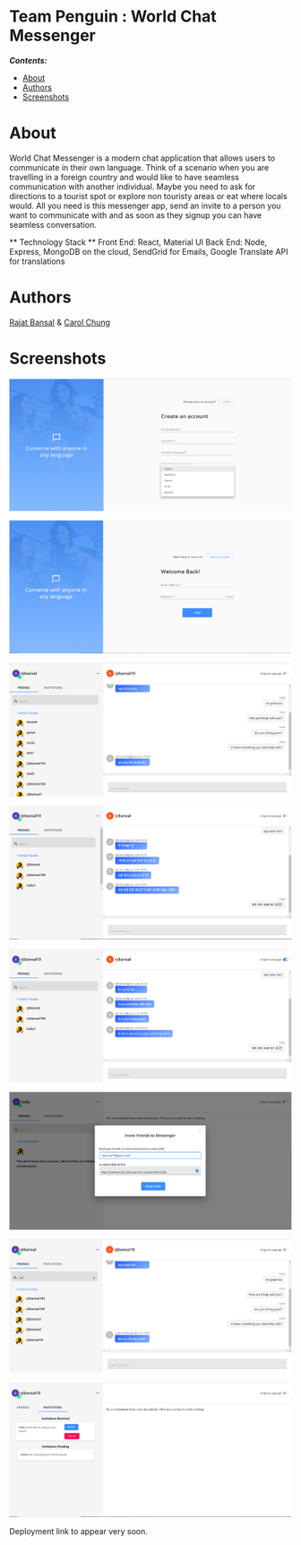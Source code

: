 # Team Penguin : World Chat Messenger

**_Contents:_**
- [About](#about)
- [Authors](#authors)
- [Screenshots](#screenshots)

# About

World Chat Messenger is a modern chat application that allows users to communicate in their own language. Think of a scenario when you are travelling in a foreign country and would like to have seamless communication with another individual. Maybe you need to ask for directions to a tourist spot or explore non touristy areas or eat where locals would. All you need is this messenger app, send an invite to a person you want to communicate with and as soon as they signup you can have seamless conversation.

** Technology Stack **
Front End: React, Material UI
Back End: Node, Express, MongoDB on the cloud, SendGrid for Emails, Google Translate API for translations

# Authors

[Rajat Bansal](https://github.com/rjtbansal) & [Carol Chung](https://github.com/cch5ng)

# Screenshots
![Sign Up](./screenshots/signup-page.PNG)

![Login](./screenshots/login-page.PNG)

![Chat Page](./screenshots/chat-page.PNG)

![Conversation in Hindi](./screenshots/conversation-hindi.PNG)

![Switch To Original Language](./screenshots/switch-to-original-language.PNG)

![Email Invitation](./screenshots/email-invite.PNG)

![Search Friends Feature](./screenshots/search-feature.PNG)

![Invitations Tab](./screenshots/invitations-tab.PNG)

Deployment link to appear very soon.



 



